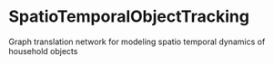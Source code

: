 # SpatioTemporalObjectTracking
Graph translation network for modeling spatio temporal dynamics of household objects
